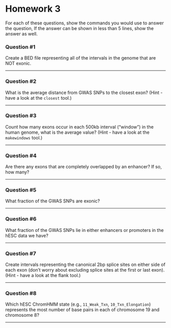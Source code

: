 # Homework 3

For each of these questions, show the commands you would use to answer the question, If the answer can be shown in less than 5 lines, show the answer as well.

### Question #1
Create a BED file representing all of the intervals in the genome that are NOT exonic.

***
### Question #2

What is the average distance from GWAS SNPs to the closest exon? (Hint - have a look at the `closest` tool.)

***
### Question #3
Count how many exons occur in each 500kb interval (“window”) in the human genome, what is the average value? (Hint - have a look at the `makewindows` tool.)

***
### Question #4
Are there any exons that are completely overlapped by an enhancer? If so, how many?

***
### Question #5
What fraction of the GWAS SNPs are exonic?

***
### Question #6
What fraction of the GWAS SNPs lie in either enhancers or promoters in the hESC data we have?

***
### Question #7
Create intervals representing the canonical 2bp splice sites on either side of each exon (don’t worry about excluding splice sites at the first or last exon). (Hint - have a look at the flank tool.)

***
### Question #8
Which hESC ChromHMM state (e.g., `11_Weak_Txn`, `10_Txn_Elongation`) represents the most number of base pairs in each of chromosome 19 and chromosome 8?

***